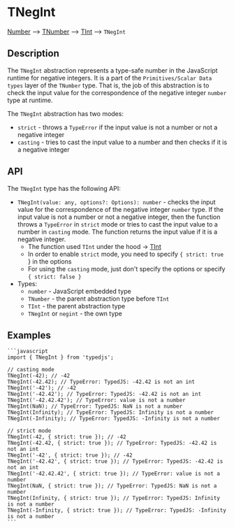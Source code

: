 # TNegInt

[Number](https://developer.mozilla.org/en-US/docs/Web/JavaScript/Reference/Global_Objects/Number) --> [TNumber](../../README.md) --> [TInt](../README.md) --> `TNegInt`

## Description

The `TNegInt` abstraction represents a type-safe number in the JavaScript runtime for negative integers. It is a part of the `Primitives/Scalar Data types` layer of the `TNumber` type.
That is, the job of this abstraction is to check the input value for the correspondence of the negative integer `number` type at runtime.

The `TNegInt` abstraction has two modes:
- `strict` - throws a `TypeError` if the input value is not a number or not a negative integer
- `casting` - tries to cast the input value to a number and then checks if it is a negative integer

## API

The `TNegInt` type has the following API:

- `TNegInt(value: any, options?: Options): number` - checks the input value for the correspondence of the negative integer `number` type. If the input value is not a number or not a negative integer, then the function throws a `TypeError` in `strict` mode or tries to cast the input value to a number in `casting` mode. The function returns the input value if it is a negative integer.
  - The function used `TInt` under the hood -> [TInt](../README.md)
  - In order to enable `strict` mode, you need to specify `{ strict: true `} in the options
  - For using the `casting` mode, just don't specify the options or specify `{ strict: false }`
- Types:
  - `number` - JavaScript embedded type
  - `TNumber` - the parent abstraction type before `TInt`
  - `TInt` - the parent abstraction type
  - `TNegInt` or `negint` - the own type

## Examples

    ```javascript
    import { TNegInt } from 'typedjs';

    // casting mode
    TNegInt(-42); // -42
    TNegInt(-42.42); // TypeError: TypedJS: -42.42 is not an int
    TNegInt('-42'); // -42
    TNegInt('-42.42'); // TypeError: TypedJS: -42.42 is not an int
    TNegInt('-42.42.42'); // TypeError: value is not a number
    TNegInt(NaN); // TypeError: TypedJS: NaN is not a number
    TNegInt(Infinity); // TypeError: TypedJS: Infinity is not a number
    TNegInt(-Infinity); // TypeError: TypedJS: -Infinity is not a number

    // strict mode
    TNegInt(-42, { strict: true }); // -42
    TNegInt(-42.42, { strict: true }); // TypeError: TypedJS: -42.42 is not an int
    TNegInt('-42', { strict: true }); // -42
    TNegInt('-42.42', { strict: true }); // TypeError: TypedJS: -42.42 is not an int
    TNegInt('-42.42.42', { strict: true }); // TypeError: value is not a number
    TNegInt(NaN, { strict: true }); // TypeError: TypedJS: NaN is not a number
    TNegInt(Infinity, { strict: true }); // TypeError: TypedJS: Infinity is not a number
    TNegInt(-Infinity, { strict: true }); // TypeError: TypedJS: -Infinity is not a number
    ```
